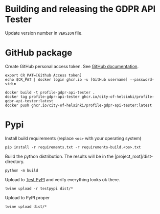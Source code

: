 Building and releasing the GDPR API Tester
==========================================

Update version number in `VERSION` file.

# GitHub package

Create GitHub personal access token. See [GitHub documentation](https://docs.github.com/en/packages/working-with-a-github-packages-registry/working-with-the-container-registry#authenticating-in-a-github-actions-workflow).

```shell
export CR_PAT=[Github Access token]
echo $CR_PAT | docker login ghcr.io -u [GitHub username] --password-stdin

docker build -t profile-gdpr-api-tester .
docker tag profile-gdpr-api-tester ghcr.io/city-of-helsinki/profile-gdpr-api-tester:latest
docker push ghcr.io/city-of-helsinki/profile-gdpr-api-tester:latest
```


# Pypi

Install build requirements (replace `<os>` with your operating system)

```shell
pip install -r requirements.txt -r requirements-build.<os>.txt
```

Build the python distribution. The results will be in the [project_root]/dist-directory.

```shell
python -m build
```

Upload to [Test PyPI](https://test.pypi.org/project/gdpr-api-tester/) and verify everything looks ok there.

```shell
twine upload -r testpypi dist/*
```

Upload to PyPI proper

```shell
twine upload dist/*
```
